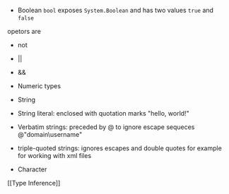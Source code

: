 * Boolean `bool` exposes `System.Boolean` and has two values `true` and `false`

 opetors are 

 * not
 * || 
 * &&

* Numeric types
* String 
 * String literal: enclosed with quotation marks "hello, world!"
 * Verbatim strings: preceded by @ to ignore escape sequeces @"domain\username"
 * triple-quoted strings: ignores escapes and double quotes for example for working with xml files
* Character

[[Type Inference]]